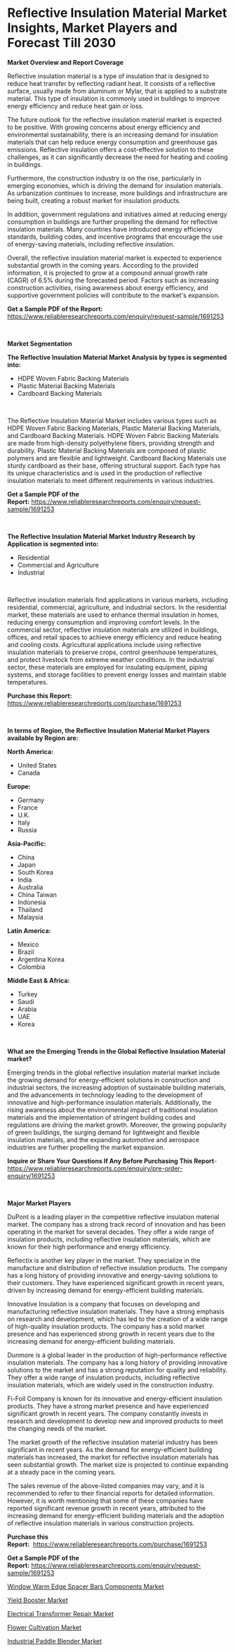 <p><h1>Reflective Insulation Material Market Insights, Market Players and Forecast Till 2030</h1></p><p><strong>Market Overview and Report Coverage</strong></p>
<p><p>Reflective insulation material is a type of insulation that is designed to reduce heat transfer by reflecting radiant heat. It consists of a reflective surface, usually made from aluminum or Mylar, that is applied to a substrate material. This type of insulation is commonly used in buildings to improve energy efficiency and reduce heat gain or loss.</p><p>The future outlook for the reflective insulation material market is expected to be positive. With growing concerns about energy efficiency and environmental sustainability, there is an increasing demand for insulation materials that can help reduce energy consumption and greenhouse gas emissions. Reflective insulation offers a cost-effective solution to these challenges, as it can significantly decrease the need for heating and cooling in buildings.</p><p>Furthermore, the construction industry is on the rise, particularly in emerging economies, which is driving the demand for insulation materials. As urbanization continues to increase, more buildings and infrastructure are being built, creating a robust market for insulation products.</p><p>In addition, government regulations and initiatives aimed at reducing energy consumption in buildings are further propelling the demand for reflective insulation materials. Many countries have introduced energy efficiency standards, building codes, and incentive programs that encourage the use of energy-saving materials, including reflective insulation.</p><p>Overall, the reflective insulation material market is expected to experience substantial growth in the coming years. According to the provided information, it is projected to grow at a compound annual growth rate (CAGR) of 6.5% during the forecasted period. Factors such as increasing construction activities, rising awareness about energy efficiency, and supportive government policies will contribute to the market's expansion.</p></p>
<p><strong>Get a Sample PDF of the Report:</strong> <a href="https://www.reliableresearchreports.com/enquiry/request-sample/1691253">https://www.reliableresearchreports.com/enquiry/request-sample/1691253</a></p>
<p>&nbsp;</p>
<p><strong>Market Segmentation</strong></p>
<p><strong>The Reflective Insulation Material Market Analysis by types is segmented into:</strong></p>
<p><ul><li>HDPE Woven Fabric Backing Materials</li><li>Plastic Material Backing Materials</li><li>Cardboard Backing Materials</li></ul></p>
<p>&nbsp;</p>
<p><p>The Reflective Insulation Material Market includes various types such as HDPE Woven Fabric Backing Materials, Plastic Material Backing Materials, and Cardboard Backing Materials. HDPE Woven Fabric Backing Materials are made from high-density polyethylene fibers, providing strength and durability. Plastic Material Backing Materials are composed of plastic polymers and are flexible and lightweight. Cardboard Backing Materials use sturdy cardboard as their base, offering structural support. Each type has its unique characteristics and is used in the production of reflective insulation materials to meet different requirements in various industries.</p></p>
<p><strong>Get a Sample PDF of the Report:</strong>&nbsp;<a href="https://www.reliableresearchreports.com/enquiry/request-sample/1691253">https://www.reliableresearchreports.com/enquiry/request-sample/1691253</a></p>
<p>&nbsp;</p>
<p><strong>The Reflective Insulation Material Market Industry Research by Application is segmented into:</strong></p>
<p><ul><li>Residential</li><li>Commercial and Agriculture</li><li>Industrial</li></ul></p>
<p>&nbsp;</p>
<p><p>Reflective insulation materials find applications in various markets, including residential, commercial, agriculture, and industrial sectors. In the residential market, these materials are used to enhance thermal insulation in homes, reducing energy consumption and improving comfort levels. In the commercial sector, reflective insulation materials are utilized in buildings, offices, and retail spaces to achieve energy efficiency and reduce heating and cooling costs. Agricultural applications include using reflective insulation materials to preserve crops, control greenhouse temperatures, and protect livestock from extreme weather conditions. In the industrial sector, these materials are employed for insulating equipment, piping systems, and storage facilities to prevent energy losses and maintain stable temperatures.</p></p>
<p><strong>Purchase this Report:</strong>&nbsp; <a href="https://www.reliableresearchreports.com/purchase/1691253">https://www.reliableresearchreports.com/purchase/1691253</a></p>
<p>&nbsp;</p>
<p><strong>In terms of Region, the Reflective Insulation Material Market Players available by Region are:</strong></p>
<p>
    <p> <strong> North America: </strong>
        <ul>
            <li>United States</li>
            <li>Canada</li>
        </ul>
        </p> 
    <p> <strong> Europe: </strong>
        <ul>
            <li>Germany</li>
            <li>France</li>
            <li>U.K.</li>
            <li>Italy</li>
            <li>Russia</li>
        </ul>
        </p> 
    <p> <strong> Asia-Pacific: </strong>
        <ul>
            <li>China</li>
            <li>Japan</li>
            <li>South Korea</li>
            <li>India</li>
            <li>Australia</li>
            <li>China Taiwan</li>
            <li>Indonesia</li>
            <li>Thailand</li>
            <li>Malaysia</li>
        </ul>
        </p> 
    <p> <strong> Latin America: </strong>
        <ul>
            <li>Mexico</li>
            <li>Brazil</li>
            <li>Argentina Korea</li>
            <li>Colombia</li>
        </ul>
        </p> 
    <p> <strong> Middle East & Africa: </strong>
        <ul>
            <li>Turkey</li>
            <li>Saudi</li>
            <li>Arabia</li>
            <li>UAE</li>
            <li>Korea</li>
        </ul>
    </p>
    </p>
<p>&nbsp;</p>
<p><strong>What are the Emerging Trends in the Global Reflective Insulation Material market?</strong></p>
<p><p>Emerging trends in the global reflective insulation material market include the growing demand for energy-efficient solutions in construction and industrial sectors, the increasing adoption of sustainable building materials, and the advancements in technology leading to the development of innovative and high-performance insulation materials. Additionally, the rising awareness about the environmental impact of traditional insulation materials and the implementation of stringent building codes and regulations are driving the market growth. Moreover, the growing popularity of green buildings, the surging demand for lightweight and flexible insulation materials, and the expanding automotive and aerospace industries are further propelling the market expansion.</p></p>
<p><strong>Inquire or Share Your Questions If Any Before Purchasing This Report</strong>- <a href="https://www.reliableresearchreports.com/enquiry/pre-order-enquiry/1691253">https://www.reliableresearchreports.com/enquiry/pre-order-enquiry/1691253</a></p>
<p>&nbsp;</p>
<p><strong>Major Market Players</strong></p>
<p><p>DuPont is a leading player in the competitive reflective insulation material market. The company has a strong track record of innovation and has been operating in the market for several decades. They offer a wide range of insulation products, including reflective insulation materials, which are known for their high performance and energy efficiency.</p><p>Reflectix is another key player in the market. They specialize in the manufacture and distribution of reflective insulation products. The company has a long history of providing innovative and energy-saving solutions to their customers. They have experienced significant growth in recent years, driven by increasing demand for energy-efficient building materials.</p><p>Innovative Insulation is a company that focuses on developing and manufacturing reflective insulation materials. They have a strong emphasis on research and development, which has led to the creation of a wide range of high-quality insulation products. The company has a solid market presence and has experienced strong growth in recent years due to the increasing demand for energy-efficient building materials.</p><p>Dunmore is a global leader in the production of high-performance reflective insulation materials. The company has a long history of providing innovative solutions to the market and has a strong reputation for quality and reliability. They offer a wide range of insulation products, including reflective insulation materials, which are widely used in the construction industry.</p><p>Fi-Foil Company is known for its innovative and energy-efficient insulation products. They have a strong market presence and have experienced significant growth in recent years. The company constantly invests in research and development to develop new and improved products to meet the changing needs of the market.</p><p>The market growth of the reflective insulation material industry has been significant in recent years. As the demand for energy-efficient building materials has increased, the market for reflective insulation materials has seen substantial growth. The market size is projected to continue expanding at a steady pace in the coming years.</p><p>The sales revenue of the above-listed companies may vary, and it is recommended to refer to their financial reports for detailed information. However, it is worth mentioning that some of these companies have reported significant revenue growth in recent years, attributed to the increasing demand for energy-efficient building materials and the adoption of reflective insulation materials in various construction projects.</p></p>
<p><strong>Purchase this Report:</strong>&nbsp;&nbsp;<a href="https://www.reliableresearchreports.com/purchase/1691253">https://www.reliableresearchreports.com/purchase/1691253</a></p>
<p></p>
<p><strong>Get a Sample PDF of the Report:</strong>&nbsp;<a href="https://www.reliableresearchreports.com/enquiry/request-sample/1691253">https://www.reliableresearchreports.com/enquiry/request-sample/1691253</a></p>
<p><p><a href="https://medium.com/@morgancrist1926/window-warm-edge-spacer-bars-components-market-the-key-to-successful-business-strategy-forecast-760d313f6bac">Window Warm Edge Spacer Bars Components Market</a></p><p><a href="https://github.com/Chiragrp24/Market-Research-Report-List-1/blob/main/yield-booster-market.md">Yield Booster Market</a></p><p><a href="https://www.linkedin.com/pulse/electrical-transformer-repair-market-research-report-unlocks-8lwre/">Electrical Transformer Repair Market</a></p><p><a href="https://github.com/YashRP12/Market-Research-Report-List-1/blob/main/flower-cultivation-market.md">Flower Cultivation Market</a></p><p><a href="https://www.linkedin.com/pulse/industrial-paddle-blender-market-share-amp-new-trends-analysis-n0lce/">Industrial Paddle Blender Market</a></p></p>